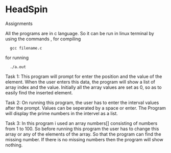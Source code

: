 # HeadSpin
Assignments

All the programs are in c language. So it can be run in linux terminal by using the commands ,
for compiling

      gcc filename.c
for running

      ./a.out
  
Task 1:
    This program will prompt for enter the position and the value of the element. When the user enters this data, the program will show a list of array index and the value. Initially all the array values are set as 0, so as to easily find the inserted element.
    
Task 2:
    On running this program, the user has to enter the interval values after the prompt. Values can be seperated by a space or enter. The Program will display the prime numbers in the intervel as a list.
   
Task 3:
     In this program i used an array numbers[] consisting of numbers from 1 to 100. So before running this program the user has to change this array or any of the elements of the array. So that the program can find the missing number. If there is no missing numbers then the program will show nothing.
